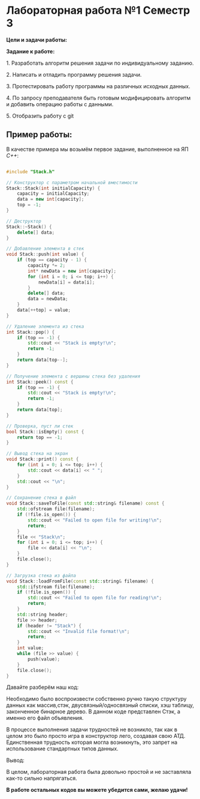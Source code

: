 # Лабораторная работа №1 Семестр 3
<p><b>Цели и задачи работы:</b>
<pизучение алгоритмов формирования и работы с абстрактными структурами данных. </p>
<p></p><b>Задание к работе:</b></p>
<p></p>1. Разработать алгоритм решения задачи по индивидуальному заданию.
<p> 2. Написать и отладить программу решения задачи.</p>
<p>3. Протестировать работу программы на различных исходных данных.</p>
<p> 4. По запросу преподавателя быть готовым модифицировать алгоритм и добавить операцию работы с данными.</p>
<p>5. Отобразить работу с git</p>
</p>

<h2>Пример работы:</h2>
<p>В качестве примера мы возьмём первое задание, выполненное на ЯП <em>C++</em>:</p>

```cpp

#include "Stack.h"

// Конструктор с параметром начальной вместимости
Stack::Stack(int initialCapacity) {
    capacity = initialCapacity;
    data = new int[capacity];
    top = -1;
}

// Деструктор
Stack::~Stack() {
    delete[] data;
}

// Добавление элемента в стек
void Stack::push(int value) {
    if (top == capacity - 1) {
        capacity *= 2;
        int* newData = new int[capacity];
        for (int i = 0; i <= top; i++) {
            newData[i] = data[i];
        }
        delete[] data;
        data = newData;
    }
    data[++top] = value;
}

// Удаление элемента из стека
int Stack::pop() {
    if (top == -1) {
        std::cout << "Stack is empty!\n";
        return -1;
    }
    return data[top--];
}

// Получение элемента с вершины стека без удаления
int Stack::peek() const {
    if (top == -1) {
        std::cout << "Stack is empty!\n";
        return -1;
    }
    return data[top];
}

// Проверка, пуст ли стек
bool Stack::isEmpty() const {
    return top == -1;
}

// Вывод стека на экран
void Stack::print() const {
    for (int i = 0; i <= top; i++) {
        std::cout << data[i] << " ";
    }
    std::cout << "\n";
}

// Сохранение стека в файл
void Stack::saveToFile(const std::string& filename) const {
    std::ofstream file(filename);
    if (!file.is_open()) {
        std::cout << "Failed to open file for writing!\n";
        return;
    }
    file << "Stack\n";
    for (int i = 0; i <= top; i++) {
        file << data[i] << "\n";
    }
    file.close();
}

// Загрузка стека из файла
void Stack::loadFromFile(const std::string& filename) {
    std::ifstream file(filename);
    if (!file.is_open()) {
        std::cout << "Failed to open file for reading!\n";
        return;
    }
    std::string header;
    file >> header;
    if (header != "Stack") {
        std::cout << "Invalid file format!\n";
        return;
    }
    int value;
    while (file >> value) {
        push(value);
    }
    file.close();
}


```
<p>Давайте разберём наш код: </p>
<p>Необходимо было воспроизвести собственно ручно такую структуру данных как массив,стэк, двусвязный/односвязный списки, хэш таблицу, законченное бинарное дерево. В данном коде представлен Стэк, а именно его файл объявления.  </p>
<p>В процессе выполнения задачи трудностей не возникло, так как в целом это было просто игра в конструктор лего, создавая свою АТД. Единственная трудность которая могла возникнуть, это запрет на использование стандартных типов данных.</p>

<p>Вывод:</p>

<p>В целом, лабораторная работа была довольно простой и не заставляла как-то сильно напрягаться. </em></p>
<b>В работе остальных кодов вы можете убедится сами, желаю удачи!</b>
